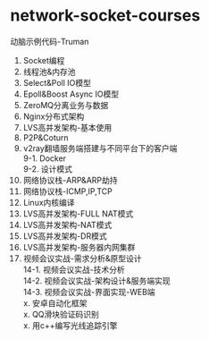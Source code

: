 ﻿# network-socket-courses
动脑示例代码-Truman

1. Socket编程  
2. 线程池&内存池  
3. Select&Poll IO模型  
4. Epoll&Boost Async IO模型  
5. ZeroMQ分离业务与数据  
6. Nginx分布式架构  
7. LVS高并发架构-基本使用  
8. P2P&Coturn  
9. v2ray翻墙服务端搭建与不同平台下的客户端  
9-1. Docker  
9-2. 设计模式  
10. 网络协议栈-ARP&ARP劫持  
11. 网络协议栈-ICMP,IP,TCP  
12. Linux内核编译
12. LVS高并发架构-FULL NAT模式    
13. LVS高并发架构-NAT模式  
13. LVS高并发架构-DR模式  
13. LVS高并发架构-服务器内网集群  
14. 视频会议实战-需求分析&原型设计  
14-1. 视频会议实战-技术分析  
14-2. 视频会议实战-架构设计&服务端实现  
14-3. 视频会议实战-界面实现-WEB端  
x. 安卓自动化框架  
x. QQ滑块验证码识别  
x. 用c++编写光线追踪引擎  
